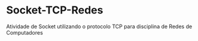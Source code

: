 # Socket-TCP-Redes
Atividade de Socket utilizando o protocolo TCP para disciplina de Redes de Computadores
